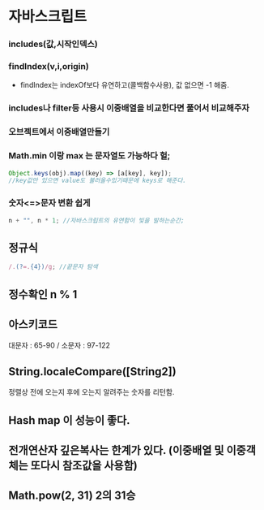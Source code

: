 # 자바스크립트

### includes(값,시작인덱스)

### findIndex(v,i,origin)

- findIndex는 indexOf보다 유연하고(콜백함수사용), 값 없으면 -1 해줌.

### includes나 filter등 사용시 이중배열을 비교한다면 풀어서 비교해주자

### 오브젝트에서 이중배열만들기

### Math.min 이랑 max 는 문자열도 가능하다 헐;

```javascript
Object.keys(obj).map((key) => [a[key], key]);
//key값만 있으면 value도 불러올수있기때문에 keys로 해준다.
```

### 숫자<=>문자 변환 쉽게

```javascript
n + "", n * 1; //자바스크립트의 유연함이 빛을 발하는순간;
```

## 정규식

```javascript
/.(?=.{4})/g; //끝문자 탐색
```

## 정수확인 n % 1

## 아스키코드

대문자 : 65-90 / 소문자 : 97-122

## String.localeCompare(\[String2\])

정렬상 전에 오는지 후에 오는지 알려주는 숫자를 리턴함.

## Hash map 이 성능이 좋다.

## 전개연산자 깊은복사는 한계가 있다. (이중배열 및 이중객체는 또다시 참조값을 사용함)

## Math.pow(2, 31) 2의 31승
